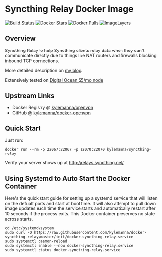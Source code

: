 # Syncthing Relay Docker Image 

[![Build Status](https://travis-ci.org/kylemanna/docker-syncthing-relay.svg)](https://travis-ci.org/kylemanna/docker-syncthing-relay)
[![Docker Stars](https://img.shields.io/docker/stars/kylemanna/syncthing-relay.svg)](https://hub.docker.com/r/kylemanna/syncthing-relay/)
[![Docker Pulls](https://img.shields.io/docker/pulls/kylemanna/syncthing-relay.svg)](https://hub.docker.com/r/kylemanna/syncthing-relay/)
[![ImageLayers](https://images.microbadger.com/badges/image/kylemanna/syncthing-relay.svg)](https://microbadger.com/#/images/kylemanna/syncthing-relay)

## Overview
Syncthing Relay to help Syncthing clients relay data when they can't communicate directly due to things like NAT routers and firewalls blocking inbound TCP connections.

More detailed description on [my blog](https://blog.kylemanna.com/sharing/syncthing-relay-docker-container/).

Extensively tested on [Digital Ocean $5/mo node](http://do.co/2d7vkfJ)

## Upstream Links

* Docker Registry @ [kylemanna/openvpn](https://hub.docker.com/r/kylemanna/syncthing-relay/)
* GitHub @ [kylemanna/docker-openvpn](https://github.com/kylemanna/docker-syncthing-relay)

## Quick Start

Just run:

    docker run --rm -p 22067:22067 -p 22070:22070 kylemanna/syncthing-relay

Verify your server shows up at http://relays.syncthing.net/

## Using Systemd to Auto Start the Docker Container

Here's the quick start guide for setting up a systemd service that will listen on the defualt ports and start at boot time.  It will also attempt to pull down image updates each time the service starts and automatically restart after 10 seconds if the process exits.  This Docker container preserves no state across starts.

    cd /etc/systemd/system
    sudo curl -O https://raw.githubusercontent.com/kylemanna/docker-syncthing-relay/master/init/docker-syncthing-relay.service
    sudo systemctl daemon-reload
    sudo systemctl enable --now docker-syncthing-relay.service
    sudo systemctl status docker-syncthing-relay.service

